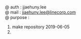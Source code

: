
@ auth : jjaehuny.lee</br>
@ mail : jjaehuny.lee@linecorp.com</br>
@ purpose : 

1. make repository 2019-06-05
2.  
 
